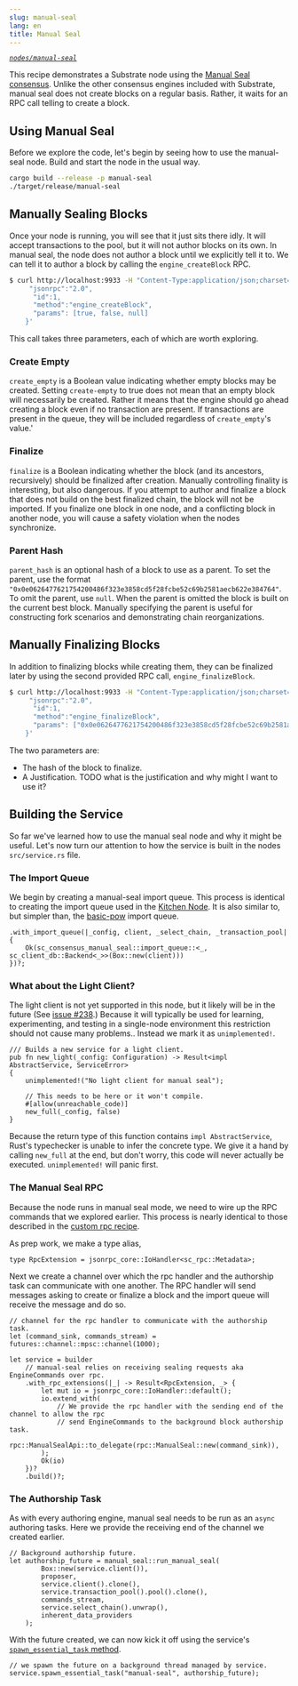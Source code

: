 ```yaml
---
slug: manual-seal
lang: en
title: Manual Seal
---
```


*[`nodes/manual-seal`](https://github.com/substrate-developer-hub/recipes/tree/master/nodes/manual-seal)*

This recipe demonstrates a Substrate node using the [Manual Seal consensus](https://substrate.dev/rustdocs/master/sc_consensus_manual_seal/index.html). Unlike the other consensus engines included with Substrate, manual seal does not create blocks on a regular basis. Rather, it waits for an RPC call telling to create a block.

## Using Manual Seal

Before we explore the code, let's begin by seeing how to use the manual-seal node. Build and start the node in the usual way.

```bash
cargo build --release -p manual-seal
./target/release/manual-seal
```

## Manually Sealing Blocks
Once your node is running, you will see that it just sits there idly. It will accept transactions to the pool, but it will not author blocks on its own. In manual seal, the node does not author a block until we explicitly tell it to. We can tell it to author a block by calling the `engine_createBlock` RPC.

```bash
$ curl http://localhost:9933 -H "Content-Type:application/json;charset=utf-8" -d   '{
     "jsonrpc":"2.0",
      "id":1,
      "method":"engine_createBlock",
      "params": [true, false, null]
    }'
```

This call takes three parameters, each of which are worth exploring.

### Create Empty
`create_empty` is a Boolean value indicating whether empty blocks may be created. Setting `create-empty` to true does not mean that an empty block will necessarily be created. Rather it means that the engine should go ahead creating a block even if no transaction are present. If transactions are present in the queue, they will be included regardless of `create_empty`'s value.'

### Finalize
`finalize` is a Boolean indicating whether the block (and its ancestors, recursively) should be finalized after creation. Manually controlling finality is interesting, but also dangerous. If you attempt to author and finalize a block that does not build on the best finalized chain, the block will not be imported. If you finalize one block in one node, and a conflicting block in another node, you will cause a safety violation when the nodes synchronize.

### Parent Hash
`parent_hash` is an optional hash of a block to use as a parent. To set the parent, use the format `"0x0e0626477621754200486f323e3858cd5f28fcbe52c69b2581aecb622e384764"`. To omit the parent, use `null`. When the parent is omitted the block is built on the current best block. Manually specifying the parent is useful for constructing fork scenarios and demonstrating chain reorganizations.

## Manually Finalizing Blocks
In addition to finalizing blocks while creating them, they can be finalized later by using the second provided RPC call, `engine_finalizeBlock`.

```bash
$ curl http://localhost:9933 -H "Content-Type:application/json;charset=utf-8" -d   '{
     "jsonrpc":"2.0",
      "id":1,
      "method":"engine_finalizeBlock",
      "params": ["0x0e0626477621754200486f323e3858cd5f28fcbe52c69b2581aecb622e384764", null]
    }'
```

The two parameters are:
* The hash of the block to finalize.
* A Justification. TODO what is the justification and why might I want to use it?

## Building the Service

So far we've learned how to use the manual seal node and why it might be useful. Let's now turn our attention to how the service is built in the nodes `src/service.rs` file.

### The Import Queue

We begin by creating a manual-seal import queue. This process is identical to creating the import queue used in the [Kitchen Node](./kitchen-node.md). It is also similar to, but simpler than, the [basic-pow](./basic-pow.md) import queue.

```rust, ignore
.with_import_queue(|_config, client, _select_chain, _transaction_pool| {
	Ok(sc_consensus_manual_seal::import_queue::<_, sc_client_db::Backend<_>>(Box::new(client)))
})?;
```

### What about the Light Client?

The light client is not yet supported in this node, but it likely will be in the future (See [issue #238](https://github.com/substrate-developer-hub/recipes/pull/238).) Because it will typically be used for learning, experimenting, and testing in a single-node environment this restriction should not cause many problems.. Instead we mark it as `unimplemented!`.

```rust, ignore
/// Builds a new service for a light client.
pub fn new_light(_config: Configuration) -> Result<impl AbstractService, ServiceError>
{
	unimplemented!("No light client for manual seal");

	// This needs to be here or it won't compile.
	#[allow(unreachable_code)]
	new_full(_config, false)
}
```

Because the return type of this function contains `impl AbstractService`, Rust's typechecker is unable to infer the concrete type. We give it a hand by calling `new_full` at the end, but don't worry, this code will never actually be executed. `unimplemented!` will panic first.


### The Manual Seal RPC

Because the node runs in manual seal mode, we need to wire up the RPC commands that we explored earlier. This process is nearly identical to those described in the [custom rpc recipe](./custom-rpc.md).

As prep work, we make a type alias,
```rust, ignore
type RpcExtension = jsonrpc_core::IoHandler<sc_rpc::Metadata>;
```

Next we create a channel over which the rpc handler and the authorship task can communicate with one another. The RPC handler will send messages asking to create or finalize a block and the import queue will receive the message and do so.

```rust, ignore
// channel for the rpc handler to communicate with the authorship task.
let (command_sink, commands_stream) = futures::channel::mpsc::channel(1000);
```

```rust, ignore
let service = builder
	// manual-seal relies on receiving sealing requests aka EngineCommands over rpc.
	.with_rpc_extensions(|_| -> Result<RpcExtension, _> {
		let mut io = jsonrpc_core::IoHandler::default();
		io.extend_with(
			// We provide the rpc handler with the sending end of the channel to allow the rpc
			// send EngineCommands to the background block authorship task.
			rpc::ManualSealApi::to_delegate(rpc::ManualSeal::new(command_sink)),
		);
		Ok(io)
	})?
	.build()?;
```

### The Authorship Task

As with every authoring engine, manual seal needs to be run as an `async` authoring tasks. Here we provide the receiving end of the channel we created earlier.

```rust, ignore
// Background authorship future.
let authorship_future = manual_seal::run_manual_seal(
		Box::new(service.client()),
		proposer,
		service.client().clone(),
		service.transaction_pool().pool().clone(),
		commands_stream,
		service.select_chain().unwrap(),
		inherent_data_providers
	);
```

With the future created, we can now kick it off using the service's [`spawn_essential_task` method](https://substrate.dev/rustdocs/master/sc_service/struct.Service.html#method.spawn_essential_task).

```rust, ignore
// we spawn the future on a background thread managed by service.
service.spawn_essential_task("manual-seal", authorship_future);
```
